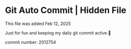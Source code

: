# Git Auto Commit | Hidden File

This file was added Feb 12, 2025

Just for fun and keeping my daily git commit active 🤪

commit number: 2012754
